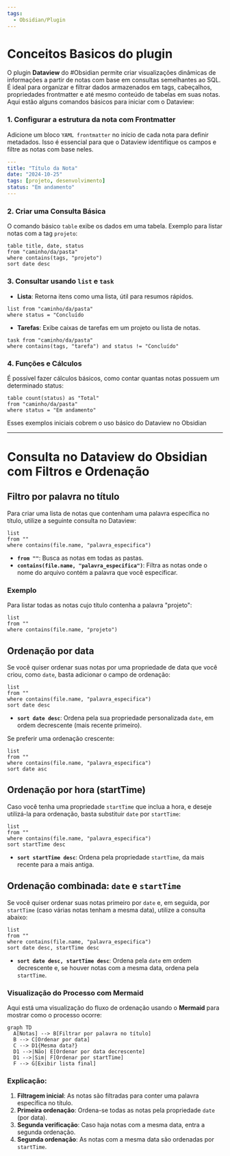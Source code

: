 ```yaml
---
tags:
  - Obsidian/Plugin
---
```

# Conceitos Basicos do plugin

O plugin **Dataview** do #Obsidian permite criar visualizações dinâmicas de informações a partir de notas com base em consultas semelhantes ao SQL. É ideal para organizar e filtrar dados armazenados em tags, cabeçalhos, propriedades frontmatter e até mesmo conteúdo de tabelas em suas notas. Aqui estão alguns comandos básicos para iniciar com o Dataview:

### 1. **Configurar a estrutura da nota com Frontmatter**

Adicione um bloco `YAML frontmatter` no início de cada nota para definir metadados. Isso é essencial para que o Dataview identifique os campos e filtre as notas com base neles.

```yaml
---
title: "Título da Nota"
date: "2024-10-25"
tags: [projeto, desenvolvimento]
status: "Em andamento"
---
```
### 2. **Criar uma Consulta Básica**

O comando básico `table` exibe os dados em uma tabela. Exemplo para listar notas com a tag `projeto`:

```
table title, date, status
from "caminho/da/pasta"
where contains(tags, "projeto")
sort date desc
```

### 3. **Consultar usando `list` e `task`**

- **Lista**: Retorna itens como uma lista, útil para resumos rápidos.

```
list from "caminho/da/pasta"
where status = "Concluído
```

- **Tarefas**: Exibe caixas de tarefas em um projeto ou lista de notas.

```
task from "caminho/da/pasta"
where contains(tags, "tarefa") and status != "Concluído"
```

### 4. **Funções e Cálculos**

É possível fazer cálculos básicos, como contar quantas notas possuem um determinado status:

```
table count(status) as "Total"
from "caminho/da/pasta"
where status = "Em andamento"
```

Esses exemplos iniciais cobrem o uso básico do Dataview no Obsidian


---

# Consulta no Dataview do Obsidian com Filtros e Ordenação

## Filtro por palavra no título
Para criar uma lista de notas que contenham uma palavra específica no título, utilize a seguinte consulta no Dataview:

```
list
from ""
where contains(file.name, "palavra_especifica")
```

- **`from ""`**: Busca as notas em todas as pastas.
- **`contains(file.name, "palavra_especifica")`**: Filtra as notas onde o nome do arquivo contém a palavra que você especificar.

### Exemplo
Para listar todas as notas cujo título contenha a palavra "projeto":

```
list
from ""
where contains(file.name, "projeto")
```

## Ordenação por data
Se você quiser ordenar suas notas por uma propriedade de data que você criou, como `date`, basta adicionar o campo de ordenação:

```
list
from ""
where contains(file.name, "palavra_especifica")
sort date desc
```

- **`sort date desc`**: Ordena pela sua propriedade personalizada `date`, em ordem decrescente (mais recente primeiro).

Se preferir uma ordenação crescente:

```
list
from ""
where contains(file.name, "palavra_especifica")
sort date asc
```

## Ordenação por hora (startTime)
Caso você tenha uma propriedade `startTime` que inclua a hora, e deseje utilizá-la para ordenação, basta substituir `date` por `startTime`:

```
list
from ""
where contains(file.name, "palavra_especifica")
sort startTime desc
```

- **`sort startTime desc`**: Ordena pela propriedade `startTime`, da mais recente para a mais antiga.

## Ordenação combinada: `date` e `startTime`
Se você quiser ordenar suas notas primeiro por `date` e, em seguida, por `startTime` (caso várias notas tenham a mesma data), utilize a consulta abaixo:

```
list
from ""
where contains(file.name, "palavra_especifica")
sort date desc, startTime desc
```

- **`sort date desc, startTime desc`**: Ordena pela `date` em ordem decrescente e, se houver notas com a mesma data, ordena pela `startTime`.

### Visualização do Processo com Mermaid
Aqui está uma visualização do fluxo de ordenação usando o **Mermaid** para mostrar como o processo ocorre:

```mermaid
graph TD
  A[Notas] --> B[Filtrar por palavra no título]
  B --> C[Ordenar por data]
  C --> D1{Mesma data?}
  D1 -->|Não| E[Ordenar por data decrescente]
  D1 -->|Sim| F[Ordenar por startTime]
  F --> G[Exibir lista final]
```

### Explicação:
1. **Filtragem inicial**: As notas são filtradas para conter uma palavra específica no título.
2. **Primeira ordenação**: Ordena-se todas as notas pela propriedade `date` (por data).
3. **Segunda verificação**: Caso haja notas com a mesma data, entra a segunda ordenação.
4. **Segunda ordenação**: As notas com a mesma data são ordenadas por `startTime`.


